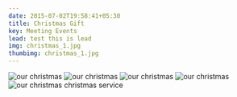 ```yaml
---
date: 2015-07-02T19:58:41+05:30
title: Christmas Gift
key: Meeting Events
lead: test this is lead
img: christmas_1.jpg
thumbimg: christmas_1.jpg
---
```

![our christmas](http://www.israelrajappah.com/images/gallery/christmas/christmas_1.jpg)
![our christmas](http://www.israelrajappah.com/images/gallery/christmas/christmas_2.jpg)
![our christmas](http://www.israelrajappah.com/images/gallery/christmas/christmas_3.jpg)
![our christmas](http://www.israelrajappah.com/images/gallery/christmas/christmas_4.jpg)
![our christmas](http://www.israelrajappah.com/images/gallery/christmas/christmas_5.jpg)
christmas service

<!--more-->
